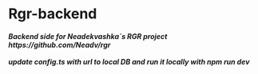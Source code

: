 <H1> Rgr-backend </H1>
<H5>Backend side for Neadekvashka`s  RGR project <a>https://github.com/Neadv/rgr</a><br><br>
update config.ts with url to local DB and run it locally with <b> npm run dev </b></H5>